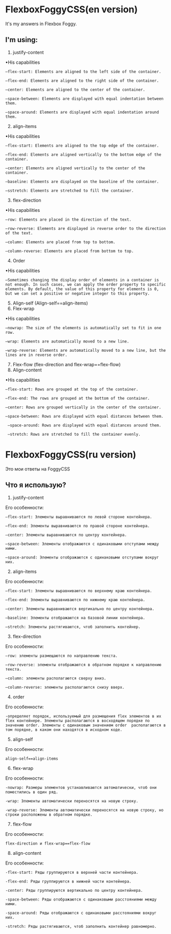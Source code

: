 # FlexboxFoggyCSS(en version)
It's my answers in Flexbox Foggy. 
## I'm using:
1) justify-content

•His capabilities

	—flex-start: Elements are aligned to the left side of the container.

	—flex-end: Elements are aligned to the right side of the container.

	—center: Elements are aligned to the center of the container.

	—space-between: Elements are displayed with equal indentation between them.

	—space-around: Elements are displayed with equal indentation around them.

2) align-items

•His capabilities

	—flex-start: Elements are aligned to the top edge of the container.

	—flex-end: Elements are aligned vertically to the bottom edge of the container.

	—center: Elements are aligned vertically to the center of the container.

	—baseline: Elements are displayed on the baseline of the container.

	—sstretch: Elements are stretched to fill the container.



3) flex-direction

•His capabilities

	—row: Elements are placed in the direction of the text.

	—row-reverse: Elements are displayed in reverse order to the direction of the text.

	—column: Elements are placed from top to bottom.

	—column-reverse: Elements are placed from bottom to top.
  
  
  4) Order

•His capabilities

	—Sometimes changing the display order of elements in a container is not enough. In such cases, we can apply the order property to specific elements. By default, the value of this property for elements is 0, but we can set a positive or negative integer to this property.
  
  5) Align-self (Align-self==align-items)
  6) Flex-wrap

•His capabilities

	—nowrap: The size of the elements is automatically set to fit in one row.

	—wrap: Elements are automatically moved to a new line.

	—wrap-reverse: Elements are automatically moved to a new line, but the lines are in reverse order.
  
  7) Flex-flow (flex-direction and flex-wrap==flex-flow)
  8) Align-content

•His capabilities

	—flex-start: Rows are grouped at the top of the container.

	—flex-end: The rows are grouped at the bottom of the container.

	—center: Rows are grouped vertically in the center of the container.

	—space-between: Rows are displayed with equal distances between them.
  
 	 —space-around: Rows are displayed with equal distances around them.
  
 	 —stretch: Rows are stretched to fill the container evenly.
  
  
  
 
# FlexboxFoggyCSS(ru version)

Это мои ответы на FoggyCSS

## Что я использую?

1. justify-content

Его особенности: 

	—flex-start: Элементы выравниваются по левой стороне контейнера.
	
	—flex-end: Элементы выравниваются по правой стороне контейнера.

	—center: Элементы выравниваются по центру контейнера.

	—space-between: Элементы отображаются с одинаковыми отступами между ними.

	—space-around: Элементы отображаются с одинаковыми отступами вокруг них.

2. align-items

Его особенности: 

	—flex-start: Элементы выравниваются по верхнему краю контейнера.

	—flex-end: Элементы выравниваются по нижнему краю контейнера.

	—center: Элементы выравниваются вертикально по центру контейнера.

	—baseline: Элементы отображаются на базовой линии контейнера.

	—stretch: Элементы растягиваются, чтоб заполнить контейнер.
	
3. flex-direction

Его особенности: 

	—row: элементы размещаются по направлению текста.

	—row-reverse: элементы отображаются в обратном порядке к направлению текста.

	—column: элементы располагаются сверху вниз.

	—column-reverse: элементы располагаются снизу вверх.

4. order

Его особенности: 

	-определяет порядок, используемый для размещения flex элементов в их flex контейнере. Элементы располагаются в восходящем порядке по значению order. Элементы с одинаковым значением order  располагаются в том порядке, в каком они находятся в исходном коде.
	
5. align-self

Его особенности: 

	align-self==align-items
	
6. flex-wrap

Его особенности: 

	-nowrap: Размеры элементов устанавливаются автоматически, чтоб они поместились в один ряд.
	
	-wrap: Элементы автоматически переносятся на новую строку.
	
	-wrap-reverse: Элементы автоматически переносятся на новую строку, но строки расположены в обратном порядке.

7. flex-flow

Его особенности: 

	flex-direction и flex-wrap==flex-flow
	
8. align-content

Его особенности: 

	-flex-start: Ряды группируются в верхней части контейнера.
	
	-flex-end: Ряды группируются в нижней части контейнера.
	
	-center: Ряды группируются вертикально по центру контейнера.
	
	-space-between: Ряды отображаются с одинаковыми расстояниями между ними.
	
	-space-around: Ряды отображаются с одинаковыми расстояниями вокруг них.
	
	-stretch: Ряды растягиваются, чтоб заполнить контейнер равномерно.
	









